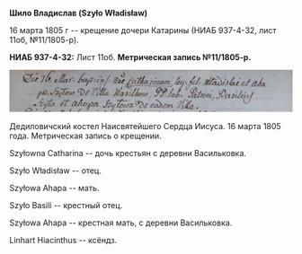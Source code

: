 **Шило Владислав (Szyło Władisław)**

16 марта 1805 г -- крещение дочери Катарины (НИАБ 937-4-32, лист 11об,
№11/1805-р).

**НИАБ 937-4-32:** Лист 11об. **Метрическая запись №11/1805-р.**

![](./media/4cc9af6b0b9e11811d54619c3e897be34954ad21.png)

Дедиловичский костел Наисвятейшего Сердца Иисуса. 16 марта 1805 года.
Метрическая запись о крещении.

Szyłowna Catharina -- дочь крестьян с деревни Васильковка.

Szyło Władisław -- отец.

Szyłowa Ahapa -- мать.

Szyło Basili -- крестный отец.

Szyłowa Ahapa -- крестная мать, с деревни Васильковка.

Linhart Hiacinthus -- ксёндз.
